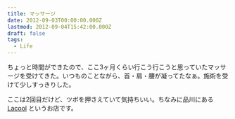 ```yaml
---
title: マッサージ
date: 2012-09-03T00:00:00.000Z
lastmod: 2012-09-04T15:42:00.000Z
draft: false
tags:
  - Life
---
```


ちょっと時間ができたので、ここ3ヶ月くらい行こう行こうと思っていたマッサージを受けてきた。いつものことながら、首・肩・腰が凝ってたなぁ。施術を受けて少しすっきりした。

ここは2回目だけど、ツボを押さえていて気持ちいい。ちなみに品川にある [Lacool](http://www.lacool.jp/) というお店です。
